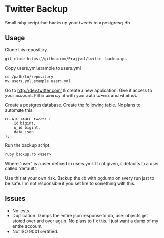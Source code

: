# Twitter Backup

Small ruby script that backs up your tweets to a postgresql db.

## Usage

Clone this repository.

    git clone https://github.com/Prajjwal/twitter-backup.git

Copy users.yml.example to users.yml

    cd /path/to/repository
    mv users.yml.example users.yml

Go to http://dev.twitter.com/ & create a new application. Give it access to your
account. Fill in users.yml with your auth tokens and whatnot.

Create a postgres database. Create the following table. No plans to automate
this.

    CREATE TABLE tweets (
        id bigint,
        u_id bigint,
        data json
    );

Run the backup script

    ruby backup.rb <user>

Where "user" is a user defined in users.yml. If not given, it defaults to a user
called "default".

Use this at your own risk. Backup the db with pgdump on every run just to be
safe. I'm not responsible if you set fire to something with this.

## Issues

* No tests.
* Duplication. Dumps the entire json response to db, user objects get stored
  over and over again. No plans to fix this. I just want a dump of my entire
  account.
* Not ISO 9001 certified.
